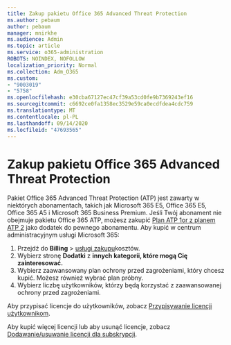```yaml
---
title: Zakup pakietu Office 365 Advanced Threat Protection
ms.author: pebaum
author: pebaum
manager: mnirkhe
ms.audience: Admin
ms.topic: article
ms.service: o365-administration
ROBOTS: NOINDEX, NOFOLLOW
localization_priority: Normal
ms.collection: Adm_O365
ms.custom:
- "9003019"
- "5758"
ms.openlocfilehash: e30cba67127ec47cf39a53cd0fe9b7369243ef16
ms.sourcegitcommit: c6692ce0fa1358ec3529e59ca0ecdfdea4cdc759
ms.translationtype: MT
ms.contentlocale: pl-PL
ms.lasthandoff: 09/14/2020
ms.locfileid: "47693565"
---
```

# <a name="purchase-office-365-advanced-threat-protection"></a>Zakup pakietu Office 365 Advanced Threat Protection

Pakiet Office 365 Advanced Threat Protection (ATP) jest zawarty w niektórych abonamentach, takich jak Microsoft 365 E5, Office 365 E5, Office 365 A5 i Microsoft 365 Business Premium. Jeśli Twój abonament nie obejmuje pakietu Office 365 ATP, możesz zakupić [Plan ATP 1or z planem ATP 2](https:/www.microsoft.com/microsoft-365/exchange/advance-threat-protection?market=um#office-ProductsCompare-785zwzq) jako dodatek do pewnego abonamentu. Aby kupić w centrum administracyjnym usługi Microsoft 365:

1. Przejdź do **Billing**   >   [usługi zakupu](https://go.microsoft.com/fwlink/p/?linkid=868433)kosztów.
2. Wybierz stronę **Dodatki**  z **innych kategorii, które mogą Cię zainteresować.**
3. Wybierz zaawansowany plan ochrony przed zagrożeniami, który chcesz kupić. Możesz również wybrać plan próbny.
4. Wybierz liczbę użytkowników, którzy będą korzystać z zaawansowanej ochrony przed zagrożeniami.

Aby przypisać licencje do użytkowników, zobacz [Przypisywanie licencji użytkownikom](https://docs.microsoft.com/microsoft-365/admin/manage/assign-licenses-to-users?view=o365-worldwide).

Aby kupić więcej licencji lub aby usunąć licencje, zobacz [Dodawanie/usuwanie licencji dla subskrypcji](https://docs.microsoft.com/microsoft-365/commerce/licenses/buy-licenses?view=o365-worldwide#add-or-remove-licenses-for-your-business-subscription).